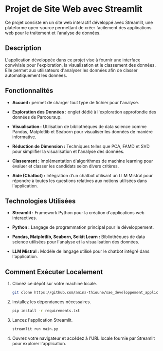 # Projet de Site Web avec Streamlit

Ce projet consiste en un site web interactif développé avec Streamlit, une plateforme open-source permettant de créer facilement des applications web pour le traitement et l'analyse de données.

## Description

L'application développée dans ce projet vise à fournir une interface conviviale pour l'exploration, la visualisation et le classement des données. Elle permet aux utilisateurs d'analyser les données afin de classer automatiquement les données.

## Fonctionnalités

- **Accueil :** permet de charger tout type de fichier pour l'analyse.
  
- **Exploration des Données :** onglet dédié à l'exploration approfondie des données de Parcoursup.

- **Visualisation :** Utilisation de bibliothèques de data science comme Pandas, Matplotlib et Seaborn pour visualiser les données de manière informative.

- **Réduction de Dimension :** Techniques telles que PCA, FAMD et SVD pour simplifier la visualisation et l'analyse des données.

- **Classement :** Implémentation d'algorithmes de machine learning pour évaluer et classer les candidats selon divers critères.

- **Aide (Chatbot) :** Intégration d'un chatbot utilisant un LLM Mistral pour répondre à toutes les questions relatives aux notions utilisées dans l'application.

## Technologies Utilisées

- **Streamlit :** Framework Python pour la création d'applications web interactives.

- **Python :** Langage de programmation principal pour le développement.

- **Pandas, Matplotlib, Seaborn, Scikit Learn :** Bibliothèques de data science utilisées pour l'analyse et la visualisation des données.

- **LLM Mistral :** Modèle de langage utilisé pour le chatbot intégré dans l'application.

## Comment Exécuter Localement

1. Clonez ce dépôt sur votre machine locale.
   
   ```bash
   git clone https://github.com/amina-thioune/sae_developpement_application.git
   ```
   
2. Installez les dépendances nécessaires.

   ```bash
   pip install -r requirements.txt
   ```
   
3. Lancez l'application Streamlit.

   ```bash
   streamlit run main.py
   ```

4. Ouvrez votre navigateur et accédez à l'URL locale fournie par Streamlit pour explorer l'application.
